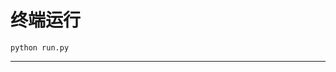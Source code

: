 # 终端运行

```shell
python run.py
```
*******************************************************************************************************************************************************************************************************************************************************************************************************************************************************************************************************************************************************************************************************************************************************************************************************************************************************************************